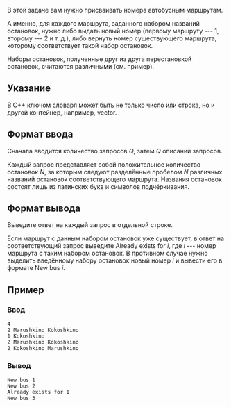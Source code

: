 В этой задаче вам нужно присваивать номера автобусным маршрутам.

А именно, для каждого маршрута, заданного набором названий остановок, нужно либо выдать новый номер (первому маршруту --- 1, второму --- 2 и т. д.), либо вернуть номер существующего маршрута, которому соответствует такой набор остановок.

Наборы остановок, полученные друг из друга перестановкой остановок, считаются различными (см. пример).

Указание
--------

В C++ ключом словаря может быть не только число или строка, но и другой контейнер, например, vector.

Формат ввода
------------

Сначала вводится количество запросов *Q*, затем *Q* описаний запросов.

Каждый запрос представляет собой положительное количество остановок *N*, за которым следуют разделённые пробелом *N* различных названий остановок соответствующего маршрута. Названия остановок состоят лишь из латинских букв и символов подчёркивания.

Формат вывода
-------------

Выведите ответ на каждый запрос в отдельной строке.

Если маршрут с данным набором остановок уже существует, в ответ на соответствующий запрос выведите Already exists for *i*, где *i* --- номер маршрута с таким набором остановок. В противном случае нужно выделить введённому набору остановок новый номер *i* и вывести его в формате New bus *i*.

Пример
------

### Ввод

```console
4
2 Marushkino Kokoshkino
1 Kokoshkino
2 Marushkino Kokoshkino
2 Kokoshkino Marushkino
```

### Вывод

```console
New bus 1
New bus 2
Already exists for 1
New bus 3
```
